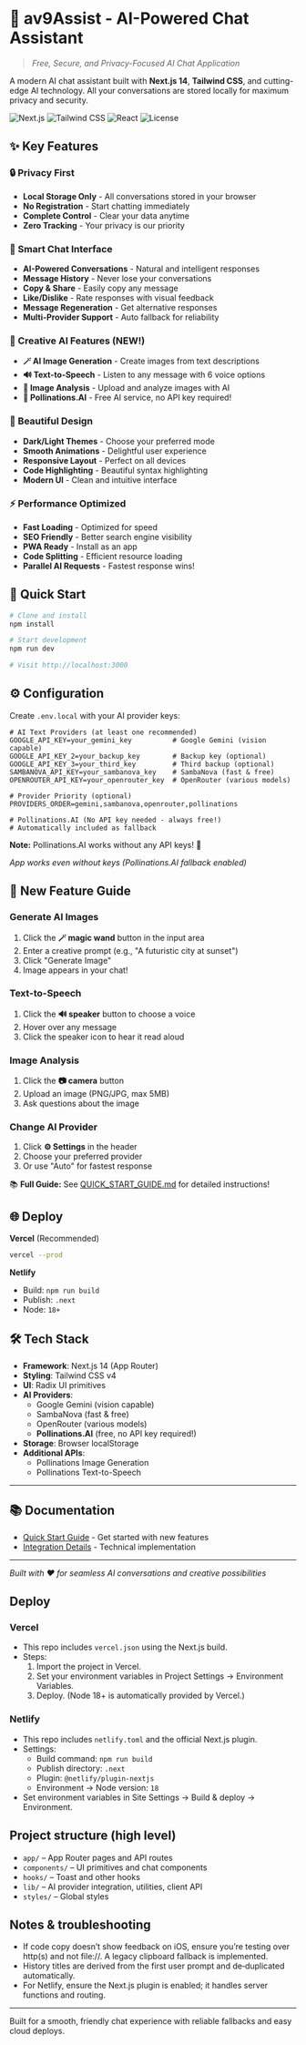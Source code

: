 # 🚀 av9Assist - AI-Powered Chat Assistant

> *Free, Secure, and Privacy-Focused AI Chat Application*

A modern AI chat assistant built with **Next.js 14**, **Tailwind CSS**, and cutting-edge AI technology. All your conversations are stored locally for maximum privacy and security.

![Next.js](https://img.shields.io/badge/Next.js-14-black?logo=next.js)
![Tailwind CSS](https://img.shields.io/badge/Tailwind-v4-38B2AC?logo=tailwind-css)
![React](https://img.shields.io/badge/React-18-61DAFB?logo=react)
![License](https://img.shields.io/badge/License-MIT-green)

## ✨ Key Features

### 🔒 Privacy First
- **Local Storage Only** - All conversations stored in your browser
- **No Registration** - Start chatting immediately
- **Complete Control** - Clear your data anytime
- **Zero Tracking** - Your privacy is our priority

### 💬 Smart Chat Interface
- **AI-Powered Conversations** - Natural and intelligent responses
- **Message History** - Never lose your conversations
- **Copy & Share** - Easily copy any message
- **Like/Dislike** - Rate responses with visual feedback
- **Message Regeneration** - Get alternative responses
- **Multi-Provider Support** - Auto fallback for reliability

### 🎨 Creative AI Features (NEW!)
- **🪄 AI Image Generation** - Create images from text descriptions
- **🔊 Text-to-Speech** - Listen to any message with 6 voice options
- **📸 Image Analysis** - Upload and analyze images with AI
- **🌸 Pollinations.AI** - Free AI service, no API key required!

### 🎨 Beautiful Design
- **Dark/Light Themes** - Choose your preferred mode
- **Smooth Animations** - Delightful user experience
- **Responsive Layout** - Perfect on all devices
- **Code Highlighting** - Beautiful syntax highlighting
- **Modern UI** - Clean and intuitive interface

### ⚡ Performance Optimized
- **Fast Loading** - Optimized for speed
- **SEO Friendly** - Better search engine visibility
- **PWA Ready** - Install as an app
- **Code Splitting** - Efficient resource loading
- **Parallel AI Requests** - Fastest response wins!

## 🚀 Quick Start

```bash
# Clone and install
npm install

# Start development
npm run dev

# Visit http://localhost:3000
```

## ⚙️ Configuration

Create `.env.local` with your AI provider keys:

```env
# AI Text Providers (at least one recommended)
GOOGLE_API_KEY=your_gemini_key          # Google Gemini (vision capable)
GOOGLE_API_KEY_2=your_backup_key        # Backup key (optional)
GOOGLE_API_KEY_3=your_third_key         # Third backup (optional)
SAMBANOVA_API_KEY=your_sambanova_key    # SambaNova (fast & free)
OPENROUTER_API_KEY=your_openrouter_key  # OpenRouter (various models)

# Provider Priority (optional)
PROVIDERS_ORDER=gemini,sambanova,openrouter,pollinations

# Pollinations.AI (No API key needed - always free!)
# Automatically included as fallback
```

**Note:** Pollinations.AI works without any API keys! 🎉

*App works even without keys (Pollinations.AI fallback enabled)*

## 🎨 New Feature Guide

### Generate AI Images
1. Click the **🪄 magic wand** button in the input area
2. Enter a creative prompt (e.g., "A futuristic city at sunset")
3. Click "Generate Image"
4. Image appears in your chat!

### Text-to-Speech
1. Click the **🔊 speaker** button to choose a voice
2. Hover over any message
3. Click the speaker icon to hear it read aloud

### Image Analysis
1. Click the **📷 camera** button
2. Upload an image (PNG/JPG, max 5MB)
3. Ask questions about the image

### Change AI Provider
1. Click **⚙️ Settings** in the header
2. Choose your preferred provider
3. Or use "Auto" for fastest response

📚 **Full Guide:** See [QUICK_START_GUIDE.md](./QUICK_START_GUIDE.md) for detailed instructions!

## 🌐 Deploy

**Vercel** (Recommended)
```bash
vercel --prod
```

**Netlify**
- Build: `npm run build`
- Publish: `.next`  
- Node: `18+`

## 🛠️ Tech Stack

- **Framework**: Next.js 14 (App Router)
- **Styling**: Tailwind CSS v4
- **UI**: Radix UI primitives  
- **AI Providers**: 
  - Google Gemini (vision capable)
  - SambaNova (fast & free)
  - OpenRouter (various models)
  - **Pollinations.AI** (free, no API key required!)
- **Storage**: Browser localStorage
- **Additional APIs**:
  - Pollinations Image Generation
  - Pollinations Text-to-Speech

---

## 📚 Documentation

- [Quick Start Guide](./QUICK_START_GUIDE.md) - Get started with new features
- [Integration Details](./POLLINATIONS_INTEGRATION.md) - Technical implementation

---

*Built with ❤️ for seamless AI conversations and creative possibilities*

## Deploy

### Vercel
- This repo includes `vercel.json` using the Next.js build.
- Steps:
  1. Import the project in Vercel.
  2. Set your environment variables in Project Settings → Environment Variables.
  3. Deploy. (Node 18+ is automatically provided by Vercel.)

### Netlify
- This repo includes `netlify.toml` and the official Next.js plugin.
- Settings:
  - Build command: `npm run build`
  - Publish directory: `.next`
  - Plugin: `@netlify/plugin-nextjs`
  - Environment → Node version: `18`
- Set environment variables in Site Settings → Build & deploy → Environment.

## Project structure (high level)
- `app/` – App Router pages and API routes
- `components/` – UI primitives and chat components
- `hooks/` – Toast and other hooks
- `lib/` – AI provider integration, utilities, client API
- `styles/` – Global styles

## Notes & troubleshooting
- If code copy doesn’t show feedback on iOS, ensure you’re testing over http(s) and not file://. A legacy clipboard fallback is implemented.
- History titles are derived from the first user prompt and de‑duplicated automatically.
- For Netlify, ensure the Next.js plugin is enabled; it handles server functions and routing.

---

Built for a smooth, friendly chat experience with reliable fallbacks and easy cloud deploys.